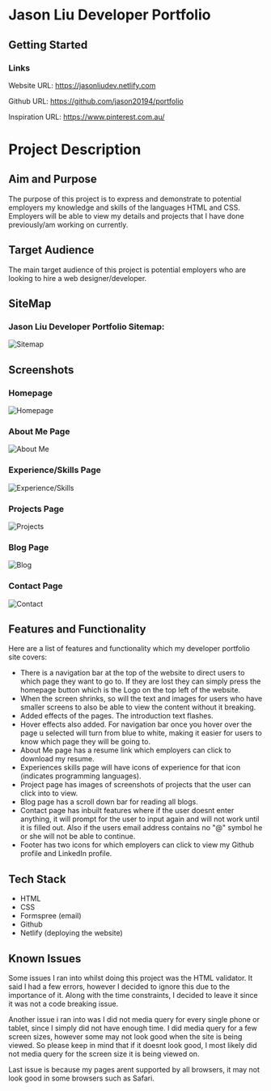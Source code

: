 # Jason Liu Developer Portfolio

## Getting Started
### Links
Website URL: https://jasonliudev.netlify.com

Github URL: https://github.com/jason20194/portfolio

Inspiration URL: https://www.pinterest.com.au/

# Project Description

## Aim and Purpose

The purpose of this project is to express and demonstrate to potential employers my knowledge and skills of the languages HTML and CSS. Employers will be able to view my details and projects that I have done previously/am working on currently.

## Target Audience

The main target audience of this project is potential employers who are looking to hire a web designer/developer.

## SiteMap

### Jason Liu Developer Portfolio Sitemap:
![Sitemap](./sitemap.png)

## Screenshots

### Homepage
![Homepage](./intro.png)

### About Me Page
![About Me](./aboutme.png)

### Experience/Skills Page
![Experience/Skills](./skills.png)

### Projects Page
![Projects](./projects.png)

### Blog Page
![Blog](./blog.png)

### Contact Page
![Contact](./contact.png)

## Features and Functionality

Here are a list of features and functionality which my developer portfolio site covers:

- There is a navigation bar at the top of the website to direct users to which page they want to go to. If they are lost they can simply press the homepage button which is the Logo on the top left of the website.
- When the screen shrinks, so will the text and images for users who have smaller screens to also be able to view the content without it breaking.
- Added effects of the pages. The introduction text flashes.
- Hover effects also added. For navigation bar once you hover over the page u selected will turn from blue to white, making it easier for users to know which page they will be going to.
- About Me page has a resume link which employers can click to download my resume.
- Experiences skills page will have icons of experience for that icon (indicates programming languages).
- Project page has images of screenshots of projects that the user can click into to view.
- Blog page has a scroll down bar for reading all blogs.
- Contact page has inbuilt features where if the user doesnt enter anything, it will prompt for the user to input again and will not work until it is filled out. Also if the users email address contains no "@" symbol he or she will not be able to continue.
- Footer has two icons for which employers can click to view my Github profile and LinkedIn profile.

## Tech Stack
- HTML
- CSS
- Formspree (email)
- Github
- Netlify (deploying the website)

## Known Issues

Some issues I ran into whilst doing this project was the HTML validator. It said I had a few errors, however I decided to ignore this due to the importance of it. Along with the time constraints, I decided to leave it since it was not a code breaking issue.

Another issue i ran into was I did not media query for every single phone or tablet, since I simply did not have enough time. I did media query for a few screen sizes, however some may not look good when the site is being viewed. So please keep in mind that if it doesnt look good, I most likely did not media query for the screen size it is being viewed on.

Last issue is because my pages arent supported by all browsers, it may not look good in some browsers such as Safari.